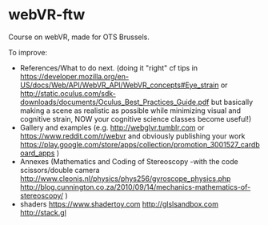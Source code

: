 # webVR-ftw
 Course on webVR, made for OTS Brussels.

 To improve:
 - References/What to do next. (doing it "right" cf tips in https://developer.mozilla.org/en-US/docs/Web/API/WebVR_API/WebVR_concepts#Eye_strain or http://static.oculus.com/sdk-downloads/documents/Oculus_Best_Practices_Guide.pdf but basically making a scene as realistic as possible while minimizing visual and cognitive strain, NOW your cognitive science classes become useful!)
 - Gallery and examples (e.g. http://webglvr.tumblr.com or https://www.reddit.com/r/webvr and obviously publishing your work https://play.google.com/store/apps/collection/promotion_3001527_cardboard_apps )
 - Annexes (Mathematics and Coding of Stereoscopy -with the code scissors/double camera  http://www.cleonis.nl/physics/phys256/gyroscope_physics.php http://blog.cunnington.co.za/2010/09/14/mechanics-mathematics-of-stereoscopy/ )
 - shaders https://www.shadertoy.com http://glslsandbox.com http://stack.gl
